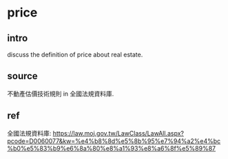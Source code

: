 # price
## intro
discuss the definition of price about real estate.
## source
不動產估價技術規則 in 全國法規資料庫.
## ref
全國法規資料庫:
https://law.moj.gov.tw/LawClass/LawAll.aspx?pcode=D0060077&kw=%e4%b8%8d%e5%8b%95%e7%94%a2%e4%bc%b0%e5%83%b9%e6%8a%80%e8%a1%93%e8%a6%8f%e5%89%87
